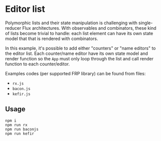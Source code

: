 # Editor list

Polymorphic lists and their state manipulation is challenging with single-reducer
Flux architectures. With observables and combinators, these kind of lists become
trivial to handle: each list element can have its own state model that that is
rendered with combinators.

In this example, it's possible to add either "counters" or "name editors" to the
editor list. Each counter/name editor have its own state model and render function
so the `App` must only loop through the list and call render function to each 
counter/editor. 

Examples codes (per supported FRP library) can be found from files:

* `rx.js`
* `bacon.js`
* `kefir.js`

## Usage

    npm i 
    npm run rx
    npm run baconjs
    npm run kefir
    
